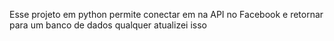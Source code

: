 Esse projeto em python permite conectar em na API no Facebook e retornar para um banco de dados qualquer
atualizei isso
